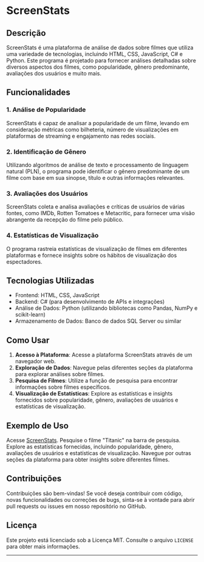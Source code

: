# ScreenStats

## Descrição
ScreenStats é uma plataforma de análise de dados sobre filmes que utiliza uma variedade de tecnologias, incluindo HTML, CSS, JavaScript, C# e Python. Este programa é projetado para fornecer análises detalhadas sobre diversos aspectos dos filmes, como popularidade, gênero predominante, avaliações dos usuários e muito mais.

## Funcionalidades

### 1. Análise de Popularidade
ScreenStats é capaz de analisar a popularidade de um filme, levando em consideração métricas como bilheteria, número de visualizações em plataformas de streaming e engajamento nas redes sociais.

### 2. Identificação de Gênero
Utilizando algoritmos de análise de texto e processamento de linguagem natural (PLN), o programa pode identificar o gênero predominante de um filme com base em sua sinopse, título e outras informações relevantes.

### 3. Avaliações dos Usuários
ScreenStats coleta e analisa avaliações e críticas de usuários de várias fontes, como IMDb, Rotten Tomatoes e Metacritic, para fornecer uma visão abrangente da recepção do filme pelo público.

### 4. Estatísticas de Visualização
O programa rastreia estatísticas de visualização de filmes em diferentes plataformas e fornece insights sobre os hábitos de visualização dos espectadores.

## Tecnologias Utilizadas
- Frontend: HTML, CSS, JavaScript
- Backend: C# (para desenvolvimento de APIs e integrações)
- Análise de Dados: Python (utilizando bibliotecas como Pandas, NumPy e scikit-learn)
- Armazenamento de Dados: Banco de dados SQL Server ou similar

## Como Usar
1. **Acesso à Plataforma**: Acesse a plataforma ScreenStats através de um navegador web.
2. **Exploração de Dados**: Navegue pelas diferentes seções da plataforma para explorar análises sobre filmes.
3. **Pesquisa de Filmes**: Utilize a função de pesquisa para encontrar informações sobre filmes específicos.
4. **Visualização de Estatísticas**: Explore as estatísticas e insights fornecidos sobre popularidade, gênero, avaliações de usuários e estatísticas de visualização.

## Exemplo de Uso
Acesse [ScreenStats](https://www.screenstats.com).
Pesquise o filme "Titanic" na barra de pesquisa.
Explore as estatísticas fornecidas, incluindo popularidade, gênero, avaliações de usuários e estatísticas de visualização.
Navegue por outras seções da plataforma para obter insights sobre diferentes filmes.


## Contribuições
Contribuições são bem-vindas! Se você deseja contribuir com código, novas funcionalidades ou correções de bugs, sinta-se à vontade para abrir pull requests ou issues em nosso repositório no GitHub.

## Licença
Este projeto está licenciado sob a Licença MIT. Consulte o arquivo `LICENSE` para obter mais informações.

---

